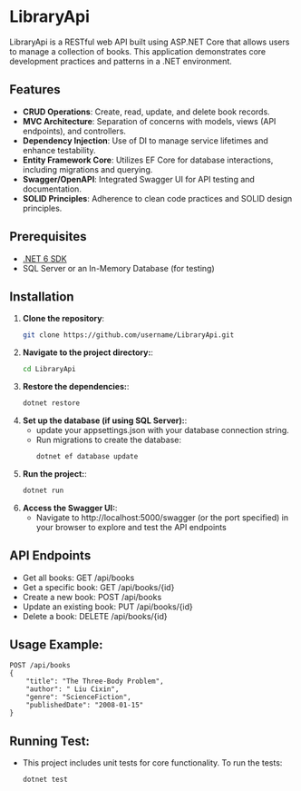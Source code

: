 ﻿# LibraryApi

LibraryApi is a RESTful web API built using ASP.NET Core that allows users to manage a collection of books. This application demonstrates core development practices and patterns in a .NET environment.

## Features

- **CRUD Operations**: Create, read, update, and delete book records.
- **MVC Architecture**: Separation of concerns with models, views (API endpoints), and controllers.
- **Dependency Injection**: Use of DI to manage service lifetimes and enhance testability.
- **Entity Framework Core**: Utilizes EF Core for database interactions, including migrations and querying.
- **Swagger/OpenAPI**: Integrated Swagger UI for API testing and documentation.
- **SOLID Principles**: Adherence to clean code practices and SOLID design principles.

## Prerequisites

- [.NET 6 SDK](https://dotnet.microsoft.com/download/dotnet/6.0)
- SQL Server or an In-Memory Database (for testing)

## Installation

1. **Clone the repository**:
   ```bash
   git clone https://github.com/username/LibraryApi.git

2. **Navigate to the project directory:**:
   ```bash
   cd LibraryApi
   
3. **Restore the dependencies:**:
   ```bash
   dotnet restore

4. **Set up the database (if using SQL Server):**:
   - update your appsettings.json with your database connection string.
   - Run migrations to create the database:
      ```bash
      dotnet ef database update

5. **Run the project:**:
   ```bash
   dotnet run
   
6. **Access the Swagger UI:**:
    - Navigate to http://localhost:5000/swagger (or the port specified) in your browser to explore and test the API endpoints

## API Endpoints
- Get all books: GET /api/books
- Get a specific book: GET /api/books/{id}
- Create a new book: POST /api/books
- Update an existing book: PUT /api/books/{id}
- Delete a book: DELETE /api/books/{id}

## Usage Example:

    POST /api/books
    {
        "title": "The Three-Body Problem",
        "author": "	Liu Cixin",
        "genre": "ScienceFiction",
        "publishedDate": "2008-01-15"
    }

## Running Test:
- This project includes unit tests for core functionality. To run the tests:
  ```bash
  dotnet test